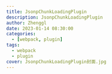 ```yaml
---
title: JsonpChunkLoadingPlugin
description: JsonpChunkLoadingPlugin
author: Zhenggl
date: 2023-01-14 08:30:00
categories:
  - [webpack, plugin]
tags:
  - webpack
  - plugin
cover: JsonpChunkLoadingPlugin封面.jpg
---
```

